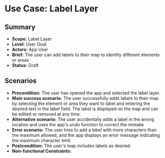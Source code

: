 # Use Case: Label Layer

## Summary

- **Scope:** Label Layer
- **Level:** User Goal
- **Actors:** App User
- **Brief:** The user can add labels to their map to identify different elements or areas
- **Status:** Draft

## Scenarios

- **Precondition:**
  The user has opened the app and selected the label layer.
- **Main success scenario:**
  The user successfully adds labels to their map by selecting the element or area they want to label and entering the desired text in the label field.
  The label is displayed on the map and can be edited or removed at any time.
- **Alternative scenario:**
  The user accidentally adds a label in the wrong location and uses the app's undo function to correct the mistake
- **Error scenario:**
  The user tries to add a label with more characters than the maximum allowed, and the app displays an error message indicating the maximum character limit.
- **Postcondition:**
  The user's map includes labels as desired.
- **Non-functional Constraints:**
